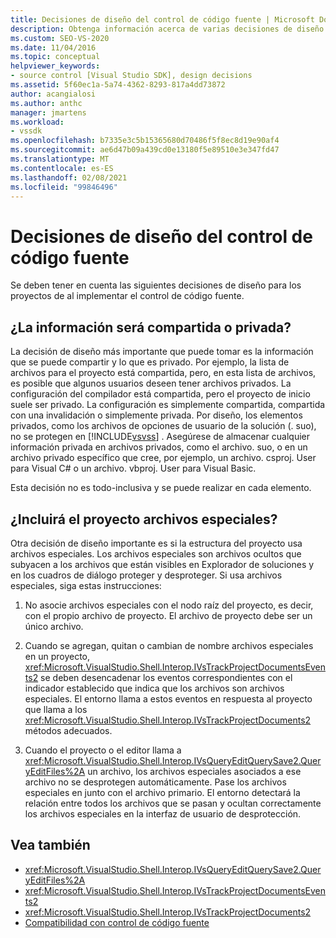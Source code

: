 ```yaml
---
title: Decisiones de diseño del control de código fuente | Microsoft Docs
description: Obtenga información acerca de varias decisiones de diseño clave que se deben tener en cuenta para los proyectos al implementar el control de código fuente.
ms.custom: SEO-VS-2020
ms.date: 11/04/2016
ms.topic: conceptual
helpviewer_keywords:
- source control [Visual Studio SDK], design decisions
ms.assetid: 5f60ec1a-5a74-4362-8293-817a4dd73872
author: acangialosi
ms.author: anthc
manager: jmartens
ms.workload:
- vssdk
ms.openlocfilehash: b7335e3c5b15365680d70486f5f8ec8d19e90af4
ms.sourcegitcommit: ae6d47b09a439cd0e13180f5e89510e3e347fd47
ms.translationtype: MT
ms.contentlocale: es-ES
ms.lasthandoff: 02/08/2021
ms.locfileid: "99846496"
---
```

# <a name="source-control-design-decisions"></a>Decisiones de diseño del control de código fuente
Se deben tener en cuenta las siguientes decisiones de diseño para los proyectos de al implementar el control de código fuente.

## <a name="will-information-be-shared-or-private"></a>¿La información será compartida o privada?
 La decisión de diseño más importante que puede tomar es la información que se puede compartir y lo que es privado. Por ejemplo, la lista de archivos para el proyecto está compartida, pero, en esta lista de archivos, es posible que algunos usuarios deseen tener archivos privados. La configuración del compilador está compartida, pero el proyecto de inicio suele ser privado. La configuración es simplemente compartida, compartida con una invalidación o simplemente privada. Por diseño, los elementos privados, como los archivos de opciones de usuario de la solución (. suo), no se protegen en [!INCLUDE[vsvss](../../extensibility/includes/vsvss_md.md)] . Asegúrese de almacenar cualquier información privada en archivos privados, como el archivo. suo, o en un archivo privado específico que cree, por ejemplo, un archivo. csproj. User para Visual C# o un archivo. vbproj. User para Visual Basic.

 Esta decisión no es todo-inclusiva y se puede realizar en cada elemento.

## <a name="will-the-project-include-special-files"></a>¿Incluirá el proyecto archivos especiales?
 Otra decisión de diseño importante es si la estructura del proyecto usa archivos especiales. Los archivos especiales son archivos ocultos que subyacen a los archivos que están visibles en Explorador de soluciones y en los cuadros de diálogo proteger y desproteger. Si usa archivos especiales, siga estas instrucciones:

1. No asocie archivos especiales con el nodo raíz del proyecto, es decir, con el propio archivo de proyecto. El archivo de proyecto debe ser un único archivo.

2. Cuando se agregan, quitan o cambian de nombre archivos especiales en un proyecto, <xref:Microsoft.VisualStudio.Shell.Interop.IVsTrackProjectDocumentsEvents2> se deben desencadenar los eventos correspondientes con el indicador establecido que indica que los archivos son archivos especiales. El entorno llama a estos eventos en respuesta al proyecto que llama a los <xref:Microsoft.VisualStudio.Shell.Interop.IVsTrackProjectDocuments2> métodos adecuados.

3. Cuando el proyecto o el editor llama a <xref:Microsoft.VisualStudio.Shell.Interop.IVsQueryEditQuerySave2.QueryEditFiles%2A> un archivo, los archivos especiales asociados a ese archivo no se desprotegen automáticamente. Pase los archivos especiales en junto con el archivo primario. El entorno detectará la relación entre todos los archivos que se pasan y ocultan correctamente los archivos especiales en la interfaz de usuario de desprotección.

## <a name="see-also"></a>Vea también
- <xref:Microsoft.VisualStudio.Shell.Interop.IVsQueryEditQuerySave2.QueryEditFiles%2A>
- <xref:Microsoft.VisualStudio.Shell.Interop.IVsTrackProjectDocumentsEvents2>
- <xref:Microsoft.VisualStudio.Shell.Interop.IVsTrackProjectDocuments2>
- [Compatibilidad con control de código fuente](../../extensibility/internals/supporting-source-control.md)

